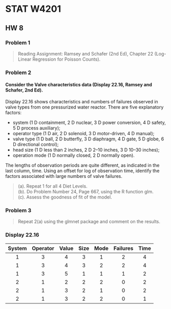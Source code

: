 # STAT W4201

## HW 8

### Problem 1
> Reading Assignment: Ramsey and Schafer (2nd Ed), Chapter 22 (Log-Linear Regression for Poisson Counts).

### Problem 2
#### Consider the Valve characteristics data (Display 22.16, Ramsey and Schafer, 2nd Ed).
Display 22.16 shows characteristics and numbers of failures observed in valve types from one pressurized water reactor.
There are five explanatory factors:
- system (1 D containment, 2 D nuclear, 3 D power conversion, 4 D safety, 5 D process auxiliary);
- operator type (1 D air, 2 D solenoid, 3 D motor-driven, 4 D manual); 
- valve type (1 D ball, 2 D butterfly, 3 D diaphragm, 4 D gate, 5 D globe, 6 D directional control); 
- head size (1 D less than 2 inches, 2 D 2–10 inches, 3 D 10–30 inches);
- operation mode (1 D normally closed, 2 D normally open). 

The lengths of observation periods are quite different, as indicated in the last column, time. Using an offset for log of observation time, identify the factors associated with large numbers of valve failures.

> (a). Repeat 1 for all 4 Diet Levels.    
> (b). Do Problem Number 24, Page 667, using the R function glm.    
> (c). Assess the goodness of fit of the model.    

### Problem 3
> Repeat 2(a) using the glmnet package and comment on the results.

### Display 22.16
| System | Operator | Value | Size | Mode | Failures | Time |
|:------:|:--------:|:-----:|:----:|:----:|:--------:|:----:|
|1       |3         |4      |3     |1     |2         |4     |
|1       |3         |4      |3     |2     |2         |4     |
|1       |3         |5      |1     |1     |1         |2     |
|2       |1         |2      |2     |2     |0         |2     |
|2       |1         |3      |2     |1     |0         |2     |
|2       |1         |3      |2     |2     |0         |1     |

